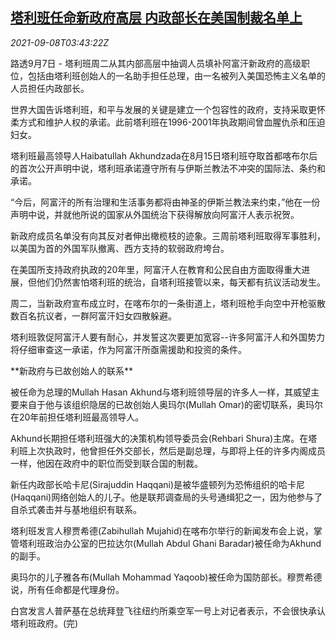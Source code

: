 <!--1631073661000-->
[塔利班任命新政府高层 内政部长在美国制裁名单上](https://cn.reuters.com/article/taliban-new-governments-0907-tues-idCNKBS2G408C)
------

<div><i>2021-09-08T03:43:22Z</i></div><p>路透9月7日 - 塔利班周二从其内部高层中抽调人员填补阿富汗新政府的高级职位，包括由塔利班创始人的一名助手担任总理，由一名被列入美国恐怖主义名单的人员担任内政部长。</p><p>世界大国告诉塔利班，和平与发展的关键是建立一个包容性的政府，支持采取更怀柔方式和维护人权的承诺。此前塔利班在1996-2001年执政期间曾血腥仇杀和压迫妇女。</p><p>塔利班最高领导人Haibatullah Akhundzada在8月15日塔利班夺取首都喀布尔后的首次公开声明中说，塔利班承诺遵守所有与伊斯兰教法不冲突的国际法、条约和承诺。</p><p>“今后，阿富汗的所有治理和生活事务都将由神圣的伊斯兰教法来约束，”他在一份声明中说，并就他所说的国家从外国统治下获得解放向阿富汗人表示祝贺。</p><p>新政府成员名单没有向其反对者伸出橄榄枝的迹象。三周前塔利班取得军事胜利，以美国为首的外国军队撤离、西方支持的软弱政府垮台。</p><p>在美国所支持政府执政的20年里，阿富汗人在教育和公民自由方面取得重大进展，但他们仍然害怕塔利班的统治，自塔利班接管以来，每天都有抗议活动发生。</p><p>周二，当新政府宣布成立时，在喀布尔的一条街道上，塔利班枪手向空中开枪驱散数百名抗议者，一群阿富汗妇女四散躲避。</p><p>塔利班敦促阿富汗人要有耐心，并发誓这次要更加宽容--许多阿富汗人和外国势力将仔细审查这一承诺，作为阿富汗所亟需援助和投资的条件。</p><p>**新政府与已故创始人的联系**</p><p>被任命为总理的Mullah Hasan Akhund与塔利班领导层的许多人一样，其威望主要来自于他与该组织隐居的已故创始人奥玛尔(Mullah Omar)的密切联系，奥玛尔在20年前担任塔利班最高领导人。</p><p>Akhund长期担任塔利班强大的决策机构领导委员会(Rehbari Shura)主席。在塔利班上次执政时，他曾担任外交部长，然后是副总理，与即将上任的许多内阁成员一样，他因在政府中的职位而受到联合国的制裁。</p><p>新任内政部长哈卡尼(Sirajuddin Haqqani)是被华盛顿列为恐怖组织的哈卡尼(Haqqani)网络创始人的儿子。他是联邦调查局的头号通缉犯之一，因为他参与了自杀式袭击并与基地组织有联系。</p><p>塔利班发言人穆贾希德(Zabihullah Mujahid)在喀布尔举行的新闻发布会上说，掌管塔利班政治办公室的巴拉达尔(Mullah Abdul Ghani Baradar)被任命为Akhund的副手。</p><p>奥玛尔的儿子雅各布(Mullah Mohammad Yaqoob)被任命为国防部长。穆贾希德说，所有任命都是代理身份。</p><p>白宫发言人普萨基在总统拜登飞往纽约所乘空军一号上对记者表示，不会很快承认塔利班政府。(完)</p>
